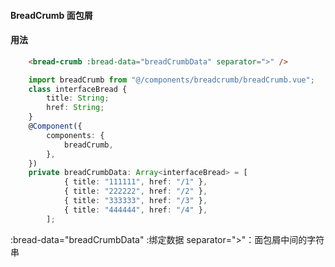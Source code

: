 #### BreadCrumb 面包屑

#### 用法
```html
    <bread-crumb :bread-data="breadCrumbData" separator=">" />
```
```typescript
    import breadCrumb from "@/components/breadcrumb/breadCrumb.vue";
    class interfaceBread {
        title: String;
        href: String;
    }
    @Component({
        components: {
            breadCrumb,
        },
    })
    private breadCrumbData: Array<interfaceBread> = [
            { title: "111111", href: "/1" },
            { title: "222222", href: "/2" },
            { title: "333333", href: "/3" },
            { title: "444444", href: "/4" },
        ];
```
:bread-data="breadCrumbData" :绑定数据
 separator=">"：面包屑中间的字符串
